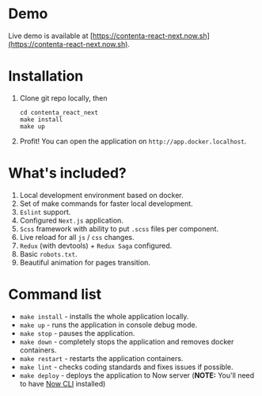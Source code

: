 # Demo

Live demo is available at [https://contenta-react-next.now.sh](https://contenta-react-next.now.sh).

# Installation

1. Clone git repo locally, then

    ```
    cd contenta_react_next
    make install
    make up
    ```

2. Profit! You can open the application on `http://app.docker.localhost`.

# What's included?

1. Local development environment based on docker.
2. Set of make commands for faster local development.
3. `Eslint` support.
4. Configured `Next.js` application.
5. `Scss` framework with ability to put `.scss` files per component.
6. Live reload for all `js` / `css` changes.
7. `Redux` (with devtools) + `Redux Saga` configured.
8. Basic `robots.txt`.
9. Beautiful animation for pages transition.

# Command list

- `make install` - installs the whole application locally.
- `make up` - runs the application in console debug mode.
- `make stop` - pauses the application.
- `make down` - completely stops the application and removes docker containers.
- `make restart` - restarts the application containers.
- `make lint` - checks coding standards and fixes issues if possible.
- `make deploy` - deploys the application to Now server (**NOTE:** You'll need to have [Now CLI](https://zeit.co/docs/features/now-cli) installed)